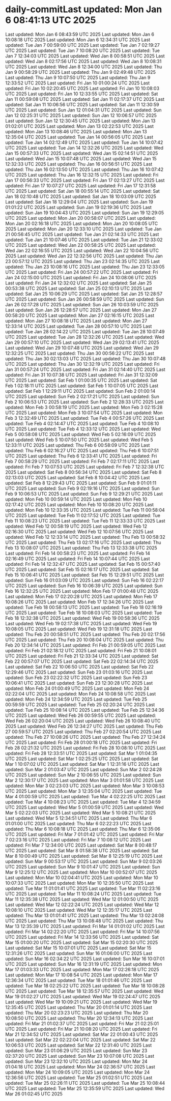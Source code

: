 # daily-commitLast updated: Mon Jan  6 08:41:13 UTC 2025
Last updated: Mon Jan  6 08:43:59 UTC 2025
Last updated: Mon Jan  6 10:08:18 UTC 2025
Last updated: Mon Jan  6 12:34:31 UTC 2025
Last updated: Tue Jan  7 00:59:00 UTC 2025
Last updated: Tue Jan  7 02:19:27 UTC 2025
Last updated: Tue Jan  7 10:08:20 UTC 2025
Last updated: Tue Jan  7 12:34:03 UTC 2025
Last updated: Wed Jan  8 00:58:51 UTC 2025
Last updated: Wed Jan  8 02:17:56 UTC 2025
Last updated: Wed Jan  8 10:08:31 UTC 2025
Last updated: Wed Jan  8 12:34:00 UTC 2025
Last updated: Thu Jan  9 00:58:29 UTC 2025
Last updated: Thu Jan  9 02:49:48 UTC 2025
Last updated: Thu Jan  9 10:07:50 UTC 2025
Last updated: Thu Jan  9 12:33:52 UTC 2025
Last updated: Fri Jan 10 01:00:24 UTC 2025
Last updated: Fri Jan 10 02:20:45 UTC 2025
Last updated: Fri Jan 10 10:08:03 UTC 2025
Last updated: Fri Jan 10 12:33:55 UTC 2025
Last updated: Sat Jan 11 00:59:08 UTC 2025
Last updated: Sat Jan 11 02:17:37 UTC 2025
Last updated: Sat Jan 11 10:06:56 UTC 2025
Last updated: Sat Jan 11 12:30:59 UTC 2025
Last updated: Sun Jan 12 01:04:31 UTC 2025
Last updated: Sun Jan 12 02:25:31 UTC 2025
Last updated: Sun Jan 12 10:06:57 UTC 2025
Last updated: Sun Jan 12 12:30:45 UTC 2025
Last updated: Mon Jan 13 01:02:01 UTC 2025
Last updated: Mon Jan 13 02:22:53 UTC 2025
Last updated: Mon Jan 13 10:08:46 UTC 2025
Last updated: Mon Jan 13 12:35:04 UTC 2025
Last updated: Tue Jan 14 00:56:05 UTC 2025
Last updated: Tue Jan 14 02:12:49 UTC 2025
Last updated: Tue Jan 14 10:07:42 UTC 2025
Last updated: Tue Jan 14 12:32:26 UTC 2025
Last updated: Wed Jan 15 00:57:33 UTC 2025
Last updated: Wed Jan 15 02:14:51 UTC 2025
Last updated: Wed Jan 15 10:07:48 UTC 2025
Last updated: Wed Jan 15 12:32:33 UTC 2025
Last updated: Thu Jan 16 00:56:51 UTC 2025
Last updated: Thu Jan 16 02:13:50 UTC 2025
Last updated: Thu Jan 16 10:07:42 UTC 2025
Last updated: Thu Jan 16 12:32:15 UTC 2025
Last updated: Fri Jan 17 00:56:33 UTC 2025
Last updated: Fri Jan 17 02:13:27 UTC 2025
Last updated: Fri Jan 17 10:07:27 UTC 2025
Last updated: Fri Jan 17 12:31:58 UTC 2025
Last updated: Sat Jan 18 00:55:14 UTC 2025
Last updated: Sat Jan 18 02:10:48 UTC 2025
Last updated: Sat Jan 18 10:03:09 UTC 2025
Last updated: Sat Jan 18 12:29:04 UTC 2025
Last updated: Sun Jan 19 01:01:22 UTC 2025
Last updated: Sun Jan 19 02:19:36 UTC 2025
Last updated: Sun Jan 19 10:04:43 UTC 2025
Last updated: Sun Jan 19 12:29:05 UTC 2025
Last updated: Mon Jan 20 00:58:07 UTC 2025
Last updated: Mon Jan 20 02:16:18 UTC 2025
Last updated: Mon Jan 20 10:08:05 UTC 2025
Last updated: Mon Jan 20 12:33:10 UTC 2025
Last updated: Tue Jan 21 00:56:45 UTC 2025
Last updated: Tue Jan 21 02:14:33 UTC 2025
Last updated: Tue Jan 21 10:07:46 UTC 2025
Last updated: Tue Jan 21 12:33:02 UTC 2025
Last updated: Wed Jan 22 00:58:25 UTC 2025
Last updated: Wed Jan 22 02:16:55 UTC 2025
Last updated: Wed Jan 22 10:04:56 UTC 2025
Last updated: Wed Jan 22 12:32:56 UTC 2025
Last updated: Thu Jan 23 00:57:12 UTC 2025
Last updated: Thu Jan 23 02:14:35 UTC 2025
Last updated: Thu Jan 23 10:08:16 UTC 2025
Last updated: Thu Jan 23 12:33:05 UTC 2025
Last updated: Fri Jan 24 00:57:22 UTC 2025
Last updated: Fri Jan 24 02:15:00 UTC 2025
Last updated: Fri Jan 24 10:08:06 UTC 2025
Last updated: Fri Jan 24 12:32:02 UTC 2025
Last updated: Sat Jan 25 00:53:38 UTC 2025
Last updated: Sat Jan 25 02:10:13 UTC 2025
Last updated: Sat Jan 25 10:06:29 UTC 2025
Last updated: Sat Jan 25 12:28:57 UTC 2025
Last updated: Sun Jan 26 00:58:59 UTC 2025
Last updated: Sun Jan 26 02:17:28 UTC 2025
Last updated: Sun Jan 26 10:03:59 UTC 2025
Last updated: Sun Jan 26 12:28:57 UTC 2025
Last updated: Mon Jan 27 00:58:20 UTC 2025
Last updated: Mon Jan 27 02:16:15 UTC 2025
Last updated: Mon Jan 27 10:08:18 UTC 2025
Last updated: Mon Jan 27 12:33:14 UTC 2025
Last updated: Tue Jan 28 00:57:10 UTC 2025
Last updated: Tue Jan 28 02:14:22 UTC 2025
Last updated: Tue Jan 28 10:07:49 UTC 2025
Last updated: Tue Jan 28 12:32:26 UTC 2025
Last updated: Wed Jan 29 00:57:10 UTC 2025
Last updated: Wed Jan 29 02:13:41 UTC 2025
Last updated: Wed Jan 29 10:07:48 UTC 2025
Last updated: Wed Jan 29 12:32:25 UTC 2025
Last updated: Thu Jan 30 00:56:22 UTC 2025
Last updated: Thu Jan 30 02:13:03 UTC 2025
Last updated: Thu Jan 30 10:07:48 UTC 2025
Last updated: Thu Jan 30 12:32:19 UTC 2025
Last updated: Fri Jan 31 00:57:24 UTC 2025
Last updated: Fri Jan 31 02:14:40 UTC 2025
Last updated: Fri Jan 31 10:07:38 UTC 2025
Last updated: Fri Jan 31 12:32:09 UTC 2025
Last updated: Sat Feb  1 01:00:35 UTC 2025
Last updated: Sat Feb  1 02:18:11 UTC 2025
Last updated: Sat Feb  1 10:07:05 UTC 2025
Last updated: Sat Feb  1 12:29:11 UTC 2025
Last updated: Sun Feb  2 01:00:14 UTC 2025
Last updated: Sun Feb  2 02:17:21 UTC 2025
Last updated: Sun Feb  2 10:06:53 UTC 2025
Last updated: Sun Feb  2 12:28:33 UTC 2025
Last updated: Mon Feb  3 00:58:19 UTC 2025
Last updated: Mon Feb  3 02:15:28 UTC 2025
Last updated: Mon Feb  3 10:07:54 UTC 2025
Last updated: Mon Feb  3 12:32:49 UTC 2025
Last updated: Tue Feb  4 00:57:26 UTC 2025
Last updated: Tue Feb  4 02:14:47 UTC 2025
Last updated: Tue Feb  4 10:08:10 UTC 2025
Last updated: Tue Feb  4 12:33:12 UTC 2025
Last updated: Wed Feb  5 00:58:08 UTC 2025
Last updated: Wed Feb  5 02:16:09 UTC 2025
Last updated: Wed Feb  5 10:07:50 UTC 2025
Last updated: Wed Feb  5 12:33:11 UTC 2025
Last updated: Thu Feb  6 00:58:09 UTC 2025
Last updated: Thu Feb  6 02:16:27 UTC 2025
Last updated: Thu Feb  6 10:07:51 UTC 2025
Last updated: Thu Feb  6 12:33:41 UTC 2025
Last updated: Fri Feb  7 00:58:29 UTC 2025
Last updated: Fri Feb  7 02:17:11 UTC 2025
Last updated: Fri Feb  7 10:07:53 UTC 2025
Last updated: Fri Feb  7 12:32:38 UTC 2025
Last updated: Sat Feb  8 00:56:34 UTC 2025
Last updated: Sat Feb  8 02:13:03 UTC 2025
Last updated: Sat Feb  8 10:04:42 UTC 2025
Last updated: Sat Feb  8 12:29:43 UTC 2025
Last updated: Sun Feb  9 01:01:11 UTC 2025
Last updated: Sun Feb  9 02:19:16 UTC 2025
Last updated: Sun Feb  9 10:06:53 UTC 2025
Last updated: Sun Feb  9 12:29:21 UTC 2025
Last updated: Mon Feb 10 00:59:14 UTC 2025
Last updated: Mon Feb 10 02:17:42 UTC 2025
Last updated: Mon Feb 10 10:08:20 UTC 2025
Last updated: Mon Feb 10 12:33:35 UTC 2025
Last updated: Tue Feb 11 00:58:04 UTC 2025
Last updated: Tue Feb 11 02:17:52 UTC 2025
Last updated: Tue Feb 11 10:08:23 UTC 2025
Last updated: Tue Feb 11 12:33:33 UTC 2025
Last updated: Wed Feb 12 00:58:19 UTC 2025
Last updated: Wed Feb 12 02:16:30 UTC 2025
Last updated: Wed Feb 12 10:07:56 UTC 2025
Last updated: Wed Feb 12 12:33:14 UTC 2025
Last updated: Thu Feb 13 00:58:32 UTC 2025
Last updated: Thu Feb 13 02:17:16 UTC 2025
Last updated: Thu Feb 13 10:08:07 UTC 2025
Last updated: Thu Feb 13 12:33:38 UTC 2025
Last updated: Fri Feb 14 00:58:23 UTC 2025
Last updated: Fri Feb 14 02:16:49 UTC 2025
Last updated: Fri Feb 14 10:07:44 UTC 2025
Last updated: Fri Feb 14 12:32:47 UTC 2025
Last updated: Sat Feb 15 00:57:40 UTC 2025
Last updated: Sat Feb 15 02:16:17 UTC 2025
Last updated: Sat Feb 15 10:06:41 UTC 2025
Last updated: Sat Feb 15 12:29:51 UTC 2025
Last updated: Sun Feb 16 01:03:09 UTC 2025
Last updated: Sun Feb 16 02:22:17 UTC 2025
Last updated: Sun Feb 16 10:06:39 UTC 2025
Last updated: Sun Feb 16 12:32:25 UTC 2025
Last updated: Mon Feb 17 01:00:48 UTC 2025
Last updated: Mon Feb 17 02:20:28 UTC 2025
Last updated: Mon Feb 17 10:08:26 UTC 2025
Last updated: Mon Feb 17 12:34:26 UTC 2025
Last updated: Tue Feb 18 00:58:13 UTC 2025
Last updated: Tue Feb 18 02:16:19 UTC 2025
Last updated: Tue Feb 18 10:08:03 UTC 2025
Last updated: Tue Feb 18 12:32:38 UTC 2025
Last updated: Wed Feb 19 00:58:36 UTC 2025
Last updated: Wed Feb 19 02:17:38 UTC 2025
Last updated: Wed Feb 19 10:08:05 UTC 2025
Last updated: Wed Feb 19 12:31:18 UTC 2025
Last updated: Thu Feb 20 00:58:51 UTC 2025
Last updated: Thu Feb 20 02:17:56 UTC 2025
Last updated: Thu Feb 20 10:08:04 UTC 2025
Last updated: Thu Feb 20 12:34:14 UTC 2025
Last updated: Fri Feb 21 00:59:05 UTC 2025
Last updated: Fri Feb 21 02:18:12 UTC 2025
Last updated: Fri Feb 21 10:08:01 UTC 2025
Last updated: Fri Feb 21 12:33:34 UTC 2025
Last updated: Sat Feb 22 00:57:07 UTC 2025
Last updated: Sat Feb 22 02:14:34 UTC 2025
Last updated: Sat Feb 22 10:06:50 UTC 2025
Last updated: Sat Feb 22 12:29:46 UTC 2025
Last updated: Sun Feb 23 01:03:16 UTC 2025
Last updated: Sun Feb 23 02:22:32 UTC 2025
Last updated: Sun Feb 23 10:06:41 UTC 2025
Last updated: Sun Feb 23 12:30:28 UTC 2025
Last updated: Mon Feb 24 01:00:49 UTC 2025
Last updated: Mon Feb 24 02:22:04 UTC 2025
Last updated: Mon Feb 24 10:08:58 UTC 2025
Last updated: Mon Feb 24 12:34:59 UTC 2025
Last updated: Tue Feb 25 00:59:59 UTC 2025
Last updated: Tue Feb 25 02:20:24 UTC 2025
Last updated: Tue Feb 25 10:08:14 UTC 2025
Last updated: Tue Feb 25 12:34:36 UTC 2025
Last updated: Wed Feb 26 00:59:55 UTC 2025
Last updated: Wed Feb 26 02:20:04 UTC 2025
Last updated: Wed Feb 26 10:08:40 UTC 2025
Last updated: Wed Feb 26 12:34:27 UTC 2025
Last updated: Thu Feb 27 00:59:57 UTC 2025
Last updated: Thu Feb 27 02:20:54 UTC 2025
Last updated: Thu Feb 27 10:08:26 UTC 2025
Last updated: Thu Feb 27 12:34:24 UTC 2025
Last updated: Fri Feb 28 01:00:18 UTC 2025
Last updated: Fri Feb 28 02:21:32 UTC 2025
Last updated: Fri Feb 28 10:08:10 UTC 2025
Last updated: Fri Feb 28 12:33:51 UTC 2025
Last updated: Sat Mar  1 01:04:35 UTC 2025
Last updated: Sat Mar  1 02:25:25 UTC 2025
Last updated: Sat Mar  1 10:07:02 UTC 2025
Last updated: Sat Mar  1 12:31:16 UTC 2025
Last updated: Sun Mar  2 01:03:47 UTC 2025
Last updated: Sun Mar  2 02:24:28 UTC 2025
Last updated: Sun Mar  2 10:06:55 UTC 2025
Last updated: Sun Mar  2 12:30:17 UTC 2025
Last updated: Mon Mar  3 01:01:58 UTC 2025
Last updated: Mon Mar  3 02:23:03 UTC 2025
Last updated: Mon Mar  3 10:08:53 UTC 2025
Last updated: Mon Mar  3 12:35:04 UTC 2025
Last updated: Tue Mar  4 01:00:59 UTC 2025
Last updated: Tue Mar  4 02:22:25 UTC 2025
Last updated: Tue Mar  4 10:08:23 UTC 2025
Last updated: Tue Mar  4 12:34:59 UTC 2025
Last updated: Wed Mar  5 01:00:59 UTC 2025
Last updated: Wed Mar  5 02:22:03 UTC 2025
Last updated: Wed Mar  5 10:08:21 UTC 2025
Last updated: Wed Mar  5 12:34:51 UTC 2025
Last updated: Thu Mar  6 01:01:00 UTC 2025
Last updated: Thu Mar  6 02:22:23 UTC 2025
Last updated: Thu Mar  6 10:08:18 UTC 2025
Last updated: Thu Mar  6 12:35:06 UTC 2025
Last updated: Fri Mar  7 01:01:42 UTC 2025
Last updated: Fri Mar  7 02:23:16 UTC 2025
Last updated: Fri Mar  7 10:08:12 UTC 2025
Last updated: Fri Mar  7 12:34:00 UTC 2025
Last updated: Sat Mar  8 00:48:17 UTC 2025
Last updated: Sat Mar  8 01:58:38 UTC 2025
Last updated: Sat Mar  8 10:00:49 UTC 2025
Last updated: Sat Mar  8 12:25:19 UTC 2025
Last updated: Sun Mar  9 00:53:17 UTC 2025
Last updated: Sun Mar  9 02:03:26 UTC 2025
Last updated: Sun Mar  9 10:01:47 UTC 2025
Last updated: Sun Mar  9 12:25:12 UTC 2025
Last updated: Mon Mar 10 00:52:07 UTC 2025
Last updated: Mon Mar 10 02:04:41 UTC 2025
Last updated: Mon Mar 10 10:07:33 UTC 2025
Last updated: Mon Mar 10 12:35:50 UTC 2025
Last updated: Tue Mar 11 01:01:41 UTC 2025
Last updated: Tue Mar 11 02:23:16 UTC 2025
Last updated: Tue Mar 11 10:08:24 UTC 2025
Last updated: Tue Mar 11 12:35:38 UTC 2025
Last updated: Wed Mar 12 01:00:50 UTC 2025
Last updated: Wed Mar 12 02:22:24 UTC 2025
Last updated: Wed Mar 12 10:08:10 UTC 2025
Last updated: Wed Mar 12 12:35:17 UTC 2025
Last updated: Thu Mar 13 01:01:41 UTC 2025
Last updated: Thu Mar 13 02:24:08 UTC 2025
Last updated: Thu Mar 13 10:08:48 UTC 2025
Last updated: Thu Mar 13 12:35:39 UTC 2025
Last updated: Fri Mar 14 01:01:02 UTC 2025
Last updated: Fri Mar 14 02:22:20 UTC 2025
Last updated: Fri Mar 14 10:07:56 UTC 2025
Last updated: Fri Mar 14 12:33:56 UTC 2025
Last updated: Sat Mar 15 01:00:20 UTC 2025
Last updated: Sat Mar 15 02:20:30 UTC 2025
Last updated: Sat Mar 15 10:07:01 UTC 2025
Last updated: Sat Mar 15 12:31:26 UTC 2025
Last updated: Sun Mar 16 01:06:00 UTC 2025
Last updated: Sun Mar 16 02:34:22 UTC 2025
Last updated: Sun Mar 16 10:07:01 UTC 2025
Last updated: Sun Mar 16 12:31:19 UTC 2025
Last updated: Mon Mar 17 01:03:33 UTC 2025
Last updated: Mon Mar 17 02:26:18 UTC 2025
Last updated: Mon Mar 17 10:08:54 UTC 2025
Last updated: Mon Mar 17 12:36:34 UTC 2025
Last updated: Tue Mar 18 01:01:46 UTC 2025
Last updated: Tue Mar 18 02:25:22 UTC 2025
Last updated: Tue Mar 18 10:08:28 UTC 2025
Last updated: Tue Mar 18 12:35:57 UTC 2025
Last updated: Wed Mar 19 01:02:27 UTC 2025
Last updated: Wed Mar 19 02:24:47 UTC 2025
Last updated: Wed Mar 19 10:09:21 UTC 2025
Last updated: Wed Mar 19 12:35:45 UTC 2025
Last updated: Thu Mar 20 01:01:14 UTC 2025
Last updated: Thu Mar 20 02:23:23 UTC 2025
Last updated: Thu Mar 20 10:08:50 UTC 2025
Last updated: Thu Mar 20 12:34:13 UTC 2025
Last updated: Fri Mar 21 01:02:37 UTC 2025
Last updated: Fri Mar 21 02:25:01 UTC 2025
Last updated: Fri Mar 21 10:08:20 UTC 2025
Last updated: Fri Mar 21 12:34:52 UTC 2025
Last updated: Sat Mar 22 01:00:43 UTC 2025
Last updated: Sat Mar 22 02:22:04 UTC 2025
Last updated: Sat Mar 22 10:06:53 UTC 2025
Last updated: Sat Mar 22 12:31:40 UTC 2025
Last updated: Sun Mar 23 01:06:29 UTC 2025
Last updated: Sun Mar 23 02:37:20 UTC 2025
Last updated: Sun Mar 23 10:07:08 UTC 2025
Last updated: Sun Mar 23 12:32:10 UTC 2025
Last updated: Mon Mar 24 01:04:18 UTC 2025
Last updated: Mon Mar 24 02:36:57 UTC 2025
Last updated: Mon Mar 24 10:09:05 UTC 2025
Last updated: Mon Mar 24 12:36:56 UTC 2025
Last updated: Tue Mar 25 01:02:51 UTC 2025
Last updated: Tue Mar 25 02:26:11 UTC 2025
Last updated: Tue Mar 25 10:08:44 UTC 2025
Last updated: Tue Mar 25 12:35:59 UTC 2025
Last updated: Wed Mar 26 01:02:45 UTC 2025
